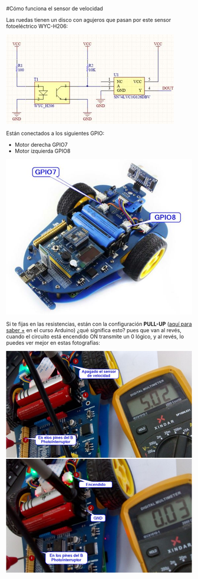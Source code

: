 #Cómo funciona el sensor de velocidad

Las ruedas tienen un disco con agujeros que pasan por este sensor fotoeléctrico WYC-H206:

![](/assets/esquemasensorvelocidad.jpg) 

Están conectados a los siguientes GPIO:
* Motor derecha GPIO7
* Motor izquierda GPIO8

![](/assets/motoressensorvelocidad.jpg)

Si te fijas en las resistencias, están con la configuración **PULL-UP** ([aquí para saber +](https://catedu.gitbooks.io/programa-arduino-mediante-codigo/content/resistencias_pullup_y_pulldown.html) en el curso Arduino) ¿qué significa esto? pues que van al revés, cuando el circuito está encendido ON transmite un 0 lógico, y al revés, lo puedes ver mejor en estas fotografías:

![](/assets/sensorvelocidadOFF.jpg)
![](/assets/sensorvelocidadON.jpg)
